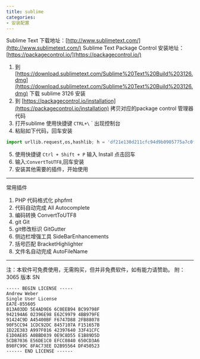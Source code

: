 ```yaml
---
title: sublime
categories:
- 安装配置
---
```


Sublime Text 下载地址：[http://www.sublimetext.com/](http://www.sublimetext.com/)
Sublime Text Package Control 安装地址：[https://packagecontrol.io/](https://packagecontrol.io/)

1. 到 [https://download.sublimetext.com/Sublime%20Text%20Build%203126.dmg](https://download.sublimetext.com/Sublime%20Text%20Build%203126.dmg) 下载 sublime 3126 安装
2. 到 [https://packagecontrol.io/installation](https://packagecontrol.io/installation) 拷贝对应的package control 管理器代码
3. 打开sublime 使用快捷键  `CTRL+\` ` 出现控制台
4. 粘贴如下代码，回车安装

```python
import urllib.request,os,hashlib; h = 'df21e130d211cfc94d9b0905775a7c0f' + '1e3d39e33b79698005270310898eea76'; pf = 'Package Control.sublime-package'; ipp = sublime.installed_packages_path(); urllib.request.install_opener( urllib.request.build_opener( urllib.request.ProxyHandler()) ); by = urllib.request.urlopen( 'http://packagecontrol.io/' + pf.replace(' ', '%20')).read(); dh = hashlib.sha256(by).hexdigest(); print('Error validating download (got %s instead of %s), please try manual install' % (dh, h)) if dh != h else open(os.path.join( ipp, pf), 'wb' ).write(by)
```
5. 使用快捷键 `Ctrl + Shift + P` 输入 Install 点击回车
6. 输入:`ConvertToUTF8`,回车安装
7. 安装其他需要的插件，开始使用
---
常用插件
1. PHP 代码格式化
   phpfmt
2. 代码自动完成
   All Autocomplete
3. 编码转换
   ConvertToUTF8
4. git
   Git
5. git修改标识
   GitGutter
6. 侧边栏增强工具
   SideBarEnhancements
7. 括号匹配
   BracketHighlighter
8. 文件名自动完成
   AutoFileName

---
注：本软件可免费使用，无需购买，但并非免费软件，如有能力请赞助。
附：3065 版本 SN

```
----- BEGIN LICENSE -----
Andrew Weber
Single User License
EA7E-855605
813A03DD 5E4AD9E6 6C0EEB94 BC99798F
942194A6 02396E98 E62C9979 4BB979FE
91424C9D A45400BF F6747D88 2FB88078
90F5CC94 1CDC92DC 8457107A F151657B
1D22E383 A997F016 42397640 33F41CFC
E1D0AE85 A0BBD039 0E9C8D55 E1B89D5D
5CDB7036 E56DE1C0 EFCC0840 650CD3A6
B98FC99C 8FAC73EE D2B95564 DF450523
------ END LICENSE ------
```


